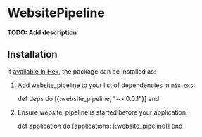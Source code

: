 # WebsitePipeline

**TODO: Add description**

## Installation

If [available in Hex](https://hex.pm/docs/publish), the package can be installed as:

  1. Add website_pipeline to your list of dependencies in `mix.exs`:

        def deps do
          [{:website_pipeline, "~> 0.0.1"}]
        end

  2. Ensure website_pipeline is started before your application:

        def application do
          [applications: [:website_pipeline]]
        end

